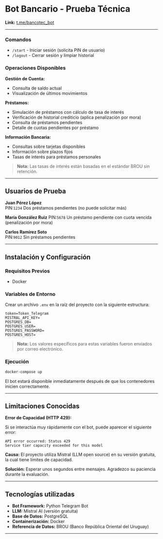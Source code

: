# Bot Bancario - Prueba Técnica

**Link:** [t.me/bancotec_bot](https://t.me/bancotec_bot)

---

### Comandos

- `/start` - Iniciar sesión (solicita PIN de usuario)
- `/logout` - Cerrar sesión y limpiar historial

### Operaciones Disponibles

**Gestión de Cuenta:**

- Consulta de saldo actual
- Visualización de últimos movimientos

**Préstamos:**

- Simulación de préstamos con cálculo de tasa de interés
- Verificación de historial crediticio (aplica penalización por mora)
- Consulta de préstamos pendientes
- Detalle de cuotas pendientes por préstamo

**Información Bancaria:**

- Consultas sobre tarjetas disponibles
- Información sobre plazos fijos
- Tasas de interés para préstamos personales

> **Nota:** Las tasas de interés están basadas en el estándar BROU sin retención.

---

## Usuarios de Prueba

**Juan Pérez López**  
PIN:`1234`
Dos préstamos pendientes (no puede solicitar más)

**María González Ruiz**
PIN:`5678`
Un préstamo pendiente con cuota vencida (penalización por mora)

**Carlos Ramírez Soto**  
PIN:`9012`
Sin préstamos pendientes

---

## Instalación y Configuración

### Requisitos Previos

- Docker

### Variables de Entorno

Crear un archivo `.env` en la raíz del proyecto con la siguiente estructura:

```env
token=Token_Telegram
MISTRAL_API_KEY=
POSTGRES_DB=
POSTGRES_USER=
POSTGRES_PASSWORD=
POSTGRES_HOST=
```

> **Nota:** Los valores específicos para estas variables fueron enviados por correo electrónico.

### Ejecución

```bash
docker-compose up
```

El bot estará disponible inmediatamente después de que los contenedores inicien correctamente.

---

## Limitaciones Conocidas

**Error de Capacidad (HTTP 429):**

Si se interactúa muy rápidamente con el bot, puede aparecer el siguiente error:

```
API error occurred: Status 429
Service tier capacity exceeded for this model
```

**Causa:** El proyecto utiliza Mistral (LLM open source) en su versión gratuita, la cual tiene límites de capacidad.

**Solución:** Esperar unos segundos entre mensajes. Agradezco su paciencia durante la evaluación.

---

## Tecnologías utilizadas

- **Bot Framework:** Python Telegram Bot
- **LLM:** Mistral AI (versión gratuita)
- **Base de Datos:** PostgreSQL
- **Containerización:** Docker
- **Referencia de Datos:** BROU (Banco República Oriental del Uruguay)

---
